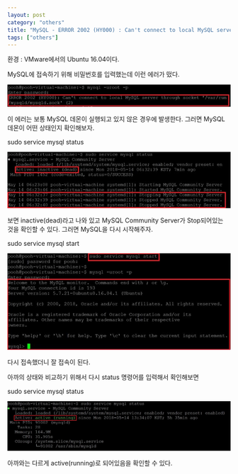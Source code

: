 ```yaml
---
layout: post
category: "others"
title: "MySQL - ERROR 2002 (HY000) : Can't connect to local MySQL server through socket '/var/run/mysqld/mysqld.sock' (2) "
tags: ["others"]
---
```

환경 : VMware에서의 Ubuntu 16.04이다.

MySQL에 접속하기 위해 비밀번호를 입력했는데 이런 에러가 떴다.

<img src="https://github.com/P00HP00H/P00HP00H.github.io/blob/master/img/Others/4.JPG?raw=true" width="750px">

이 에러는 보통 MySQL 데몬이 실행되고 있지 않은 경우에 발생한다. 그러면 MySQL 데몬이 어떤 상태인지 확인해보자.

sudo service mysql status

<img src="https://github.com/P00HP00H/P00HP00H.github.io/blob/master/img/Others/5.JPG?raw=true" width="750px">

보면 inactive(dead)라고 나와 있고 MySQL Community Server가 Stop되어있는 것을 확인할 수 있다. 그러면 MySQL을 다시 시작해주자.

sudo service mysql start

<img src="https://github.com/P00HP00H/P00HP00H.github.io/blob/master/img/Others/6.JPG?raw=true" width="750px">

다시 접속했더니 잘 접속이 된다.

아까의 상태와 비교하기 위해서 다시 status 명령어를 입력해서 확인해보면

sudo service mysql status

<img src="https://github.com/P00HP00H/P00HP00H.github.io/blob/master/img/Others/7.JPG?raw=true" width="750px">

아까와는 다르게 active(running)로 되어있음을 확인할 수 있다.

